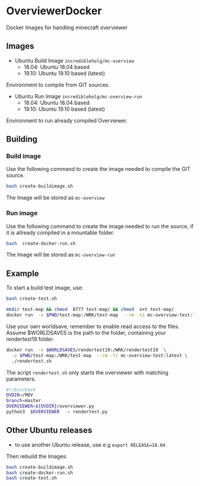 # OverviewerDocker

Docker Images for handling minecraft overviewer

## Images

* Ubuntu Build Image ``incredibleholg/mc-overview``
  * 18.04: Ubuntu 18.04 based
  * 19.10: Ubuntu 19.10 based (latest)

Environment to compile from GIT sources.

* Ubuntu Run Image ``incredibleholg/mc-overview-run``
  * 18.04: Ubuntu 18.04 based
  * 19.10: Ubuntu 19.10 based (latest)

Environment to run already compiled Overviewer.

## Building

### Build image

Use the following command to create the image needed to compile the GIT source.

```bash
bash create-buildimage.sh 
```

The Image will be stored as ``mc-overview``

### Run image

Use the following command to create the image needed to run the source, if it is allready compiled in a
mountable folder.

```bash
bash  create-docker-run.sh
```

The Image will be stored as ``mc-overview-run``

## Example

To start a build test image, use:

```bash
bash create-test.sh
```

```bash
mkdir test-map && chmod  0777 test-map/ && chmod  o+t test-map/
docker run  -v $PWD/test-map:/WRK/test-map  --rm -ti mc-overview-test:latest ./rendertest.sh
```

Use your own worldsave, remember to enable read access to the files.
Assume $WORLDSAVES is the path to the folder, containing your rendertest19 folder.

```bash
docker run  -v $WORLDSAVES/rendertest19:/WRK/rendertest19  \
  -v $PWD/test-map:/WRK/test-map  --rm -ti mc-overview-test:latest \
  ./rendertest.sh
```

The script ``rendertest.sh`` only starts the overviewer with matching parameters.

```bash
#!/bin/bash
OVDIR=/MOV
branch=master
OVERVIEWER=${OVDIR}/overviewer.py
python3  $OVERVIEWER  -c rendertest.py 
```

## Other Ubuntu releases

* to use another  Ubuntu release, use e.g ``export RELEASE=18.04``

Then rebuild the Images:

```bash
bash create-buildimage.sh
bash create-docker-run.sh
bash create-test.sh
```
